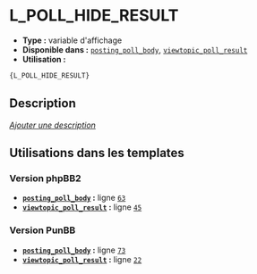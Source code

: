 # L_POLL_HIDE_RESULT
* __Type :__ variable d'affichage
* __Disponible dans :__ [`posting_poll_body`](../tpl/var/posting_poll_body.md#readme), [`viewtopic_poll_result`](../tpl/var/viewtopic_poll_result.md#readme)
* __Utilisation :__

```html
{L_POLL_HIDE_RESULT}
```

## Description
[*Ajouter une description*](https://fa-tvars.appspot.com/var/L_POLL_HIDE_RESULT)

## Utilisations dans les templates

### Version phpBB2
* __[`posting_poll_body`](../tpl/var/posting_poll_body.md#readme) :__ ligne [`63`](../tpl/src/subsilver/posting_poll_body.tpl#L63)
* __[`viewtopic_poll_result`](../tpl/var/viewtopic_poll_result.md#readme) :__ ligne [`45`](../tpl/src/subsilver/viewtopic_poll_result.tpl#L45)

### Version PunBB
* __[`posting_poll_body`](../tpl/var/posting_poll_body.md#readme) :__ ligne [`73`](../tpl/src/punbb/posting_poll_body.tpl#L73)
* __[`viewtopic_poll_result`](../tpl/var/viewtopic_poll_result.md#readme) :__ ligne [`22`](../tpl/src/punbb/viewtopic_poll_result.tpl#L22)